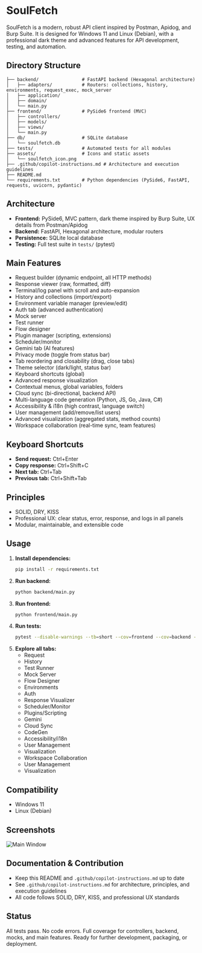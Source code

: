 # SoulFetch

SoulFetch is a modern, robust API client inspired by Postman, Apidog, and Burp Suite. It is designed for Windows 11 and Linux (Debian), with a professional dark theme and advanced features for API development, testing, and automation.

## Directory Structure

```
├── backend/                # FastAPI backend (Hexagonal architecture)
│   ├── adapters/           # Routers: collections, history, environments, request_exec, mock_server
│   ├── application/
│   ├── domain/
│   └── main.py
├── frontend/               # PySide6 frontend (MVC)
│   ├── controllers/
│   ├── models/
│   ├── views/
│   └── main.py
├── db/                     # SQLite database
│   └── soulfetch.db
├── tests/                  # Automated tests for all modules
├── assets/                 # Icons and static assets
│   └── soulfetch_icon.png
├── .github/copilot-instructions.md # Architecture and execution guidelines
├── README.md
└── requirements.txt        # Python dependencies (PySide6, FastAPI, requests, uvicorn, pydantic)
```

## Architecture
- **Frontend:** PySide6, MVC pattern, dark theme inspired by Burp Suite, UX details from Postman/Apidog
- **Backend:** FastAPI, Hexagonal architecture, modular routers
- **Persistence:** SQLite local database
- **Testing:** Full test suite in `tests/` (pytest)

## Main Features
 - Request builder (dynamic endpoint, all HTTP methods)
 - Response viewer (raw, formatted, diff)
 - Terminal/log panel with scroll and auto-expansion
 - History and collections (import/export)
 - Environment variable manager (preview/edit)
 - Auth tab (advanced authentication)
 - Mock server
 - Test runner
 - Flow designer
 - Plugin manager (scripting, extensions)
 - Scheduler/monitor
 - Gemini tab (AI features)
 - Privacy mode (toggle from status bar)
 - Tab reordering and closability (drag, close tabs)
 - Theme selector (dark/light, status bar)
 - Keyboard shortcuts (global)
 - Advanced response visualization
 - Contextual menus, global variables, folders
 - Cloud sync (bi-directional, backend API)
 - Multi-language code generation (Python, JS, Go, Java, C#)
 - Accessibility & i18n (high contrast, language switch)
 - User management (add/remove/list users)
 - Advanced visualization (aggregated stats, method counts)
 - Workspace collaboration (real-time sync, team features)

## Keyboard Shortcuts
- **Send request:** Ctrl+Enter
- **Copy response:** Ctrl+Shift+C
- **Next tab:** Ctrl+Tab
- **Previous tab:** Ctrl+Shift+Tab

## Principles
- SOLID, DRY, KISS
- Professional UX: clear status, error, response, and logs in all panels
- Modular, maintainable, and extensible code

## Usage
1. **Install dependencies:**
   ```sh
   pip install -r requirements.txt
   ```
2. **Run backend:**
   ```sh
   python backend/main.py
   ```
3. **Run frontend:**
   ```sh
   python frontend/main.py
   ```
4. **Run tests:**
   ```sh
   pytest --disable-warnings --tb=short --cov=frontend --cov=backend --cov-report=term-missing
   ```
5. **Explore all tabs:**
   - Request
   - History
   - Test Runner
   - Mock Server
   - Flow Designer
   - Environments
   - Auth
   - Response Visualizer
   - Scheduler/Monitor
   - Plugins/Scripting
   - Gemini
   - Cloud Sync
   - CodeGen
   - Accessibility/i18n
   - User Management
   - Visualization
   - Workspace Collaboration
   - User Management
   - Visualization

## Compatibility
- Windows 11
- Linux (Debian)

## Screenshots
![Main Window](assets/soulfetch_icon.png)

## Documentation & Contribution
- Keep this README and `.github/copilot-instructions.md` up to date
- See `.github/copilot-instructions.md` for architecture, principles, and execution guidelines
- All code follows SOLID, DRY, KISS, and professional UX standards

## Status
All tests pass. No code errors. Full coverage for controllers, backend, mocks, and main features. Ready for further development, packaging, or deployment.